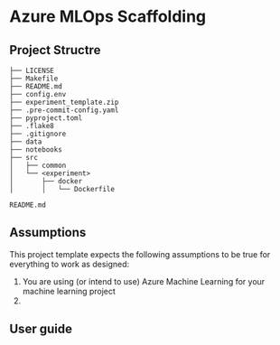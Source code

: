 # Azure MLOps Scaffolding

## Project Structre

```
├── LICENSE
├── Makefile
├── README.md
├── config.env
├── experiment_template.zip
├── .pre-commit-config.yaml
├── pyproject.toml
├── .flake8
├── .gitignore
├── data
├── notebooks
├── src
│   ├── common
│   └── <experiment>
│       ├── docker
│       │   └── Dockerfile

README.md
```
## Assumptions

This project template expects the following assumptions to be true for everything to work as
designed:

1. You are using (or intend to use) Azure Machine Learning for your machine learning project
2.

##
## User guide

###